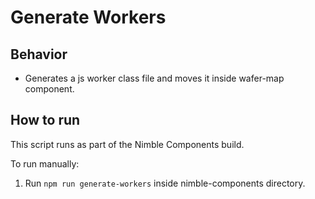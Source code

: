 # Generate Workers

## Behavior

- Generates a js worker class file and moves it inside wafer-map component.

## How to run

This script runs as part of the Nimble Components build.

To run manually:

1. Run `npm run generate-workers` inside nimble-components directory.
